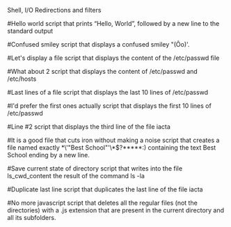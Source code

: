 Shell, I/O Redirections and filters

#Hello world
script that prints “Hello, World”, followed by a new line to the standard output

#Confused smiley
script that displays a confused smiley "(Ôo)'.

#Let's display a file
script that displays the content of the /etc/passwd file

#What about 2
script that displays the content of /etc/passwd and /etc/hosts

#Last lines of a file
script that displays the last 10 lines of /etc/passwd

#I'd prefer the first ones actually
script that displays the first 10 lines of /etc/passwd

#Line #2
script that displays the third line of the file iacta

#It is a good file that cuts iron without making a noise
script that creates a file named exactly \*\\'"Best School"\'\\*$\?\*\*\*\*\*:) containing the text Best School ending by a new line.

#Save current state of directory
script that writes into the file ls_cwd_content the result of the command ls -la

#Duplicate last line
script that duplicates the last line of the file iacta

#No more javascript
script that deletes all the regular files (not the directories) with a .js extension that are present in the current directory and all its subfolders.

